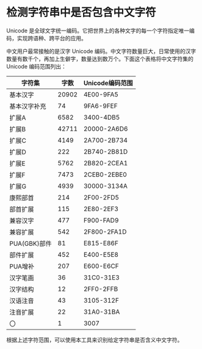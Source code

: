 # 检测字符串中是否包含中文字符

Unicode 是全球文字统一编码。它把世界上的各种文字的每一个字符指定唯一编码，实现跨语种、跨平台的应用。

中文用户最常接触的是汉字 Unicode 编码。中文字符数量巨大，日常使用的汉字数量有数千个，再加上生僻字，数量达到数万个。下面这个表格将中文字符集的 Unicode 编码范围列出：

字符集 | 字数 | Unicode编码范围
------------ | ------------- | -------------
基本汉字 | 20902 | 4E00-9FA5
基本汉字补充 | 74 | 9FA6-9FEF
扩展A | 6582 | 3400-4DB5
扩展B | 42711 | 20000-2A6D6
扩展C | 4149 | 2A700-2B734
扩展D | 222 | 2B740-2B81D
扩展E | 5762 | 2B820-2CEA1
扩展F | 7473 | 2CEB0-2EBE0
扩展G | 4939 | 30000-3134A
康熙部首 | 214 | 2F00-2FD5
部首扩展 | 115 | 2E80-2EF3
兼容汉字 | 477 | F900-FAD9
兼容扩展 | 542 | 2F800-2FA1D
PUA(GBK)部件 | 81 | E815-E86F
部件扩展 | 452 | E400-E5E8
PUA增补 | 207 | E600-E6CF
汉字笔画 | 36 | 31C0-31E3
汉字结构 | 12 | 2FF0-2FFB
汉语注音 | 43 | 3105-312F
注音扩展 | 22 | 31A0-31BA
〇 | 1 | 3007

根据上述字符范围，可以使用本工具来识别给定字符串是否含义中文字符。
